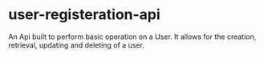 # user-registeration-api
An Api built to perform basic operation on a User. It allows for the creation, retrieval, updating and deleting of a user.

